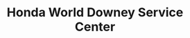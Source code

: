 ---
title: "Honda World Downey Service Center"
url: /downey/honda-world-downey-service-center/
shop: Autowerkstatt
---